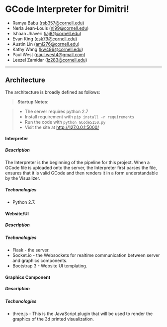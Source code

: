 GCode Interpreter for Dimitri!
===================

 - Ramya Babu (rsb357@cornell.edu)
 - Nerla Jean-Louis (nj99@cornell.edu)
 - Ishaan Jhaveri (iaj8@cornell.edu)
 - Evan King (esk79@cornell.edu)
 - Austin Lin (aml276@cornell.edu)
 - Kathy Wang (kw496@cornell.edu)
 - Paul West (paul.west4@gmail.com)
 - Leezel Zamidar (lz283@cornell.edu)

----------


Architecture
-------------

The architecture is broadly defined as follows:


> **Startup Notes:**

> - The server requires python 2.7
> - Install requirement with `pip install -r requirements`
> - Run the code with `python GCode5150.py`
> - Visit the site at http://127.0.0.1:5000/


#### <i class="icon-folder-open"></i> Interpreter

##### Description

The Interpreter is the beginning of the pipeline for this project. When a GCode file is uploaded onto the server, the Interpreter first parses the file, ensures that it is valid GCode and then renders it in a form understandable by the Visualizer.

##### Techonologies

- Python 2.7.

#### <i class="icon-desktop"></i> Website/UI

##### Description

##### Techonologies

 - Flask - the server.
 - Socket.io - the Websockets for realtime communication between server and graphics components.
 - Bootstrap 3 - Website UI templating.


#### <i class="icon-pencil"></i> Graphics Component
##### Description
##### Techonologies

 - three.js - This is the JavaScript plugin that will be used to render the graphics of the 3d printed visualization.




